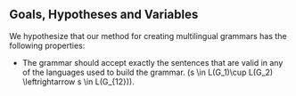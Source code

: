 ## Goals, Hypotheses and Variables

We hypothesize that our method for creating multilingual grammars has the following properties:

* The grammar should accept exactly the sentences that are valid in any of the languages used to build the grammar. \(s \in L(G_1)\cup L(G_2) \leftrightarrow s \in L(G_{12})\).